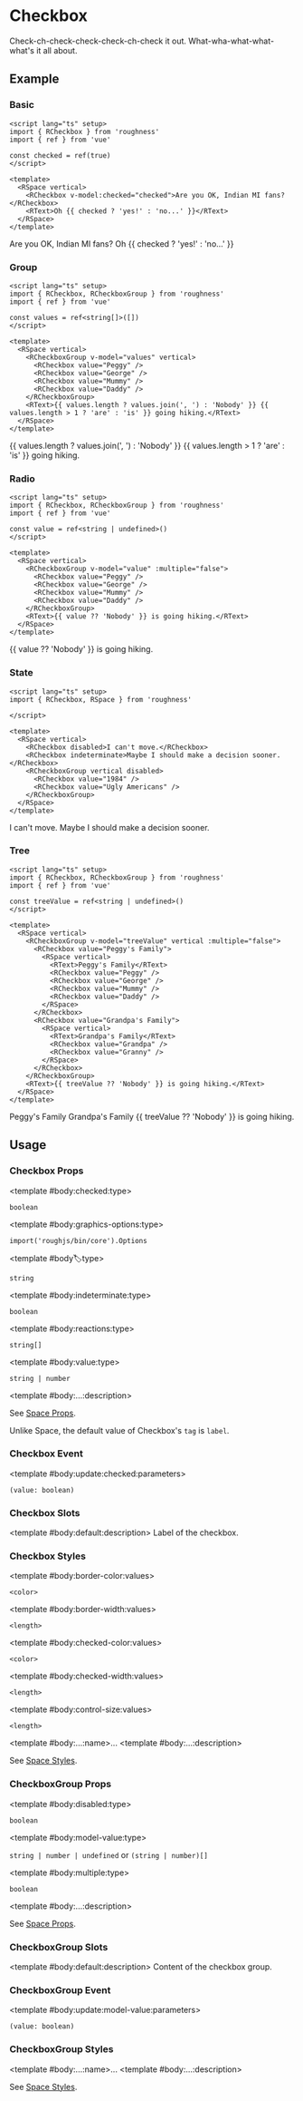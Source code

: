 <script lang="ts" setup>
import { RCheckbox, RCheckboxGroup, RDetails, RSpace, RTable, RText } from 'roughness'
import { ref } from 'vue'

const checked = ref(true)
const values = ref<string[]>([])
const value = ref<string | undefined>()
const treeValue = ref<string | undefined>()
</script>

# Checkbox

Check-ch-check-check-check-ch-check it out. What-wha-what-what-what's it all about.

## Example

### Basic

<RDetails>
  <template #summary>Show Code</template>

```vue
<script lang="ts" setup>
import { RCheckbox } from 'roughness'
import { ref } from 'vue'

const checked = ref(true)
</script>

<template>
  <RSpace vertical>
    <RCheckbox v-model:checked="checked">Are you OK, Indian MI fans?</RCheckbox>
    <RText>Oh {{ checked ? 'yes!' : 'no...' }}</RText>
  </RSpace>
</template>
```

</RDetails>

<RSpace vertical>
  <RCheckbox v-model:checked="checked">Are you OK, Indian MI fans?</RCheckbox>
  <RText>Oh {{ checked ? 'yes!' : 'no...' }}</RText>
</RSpace>

### Group

<RDetails>
  <template #summary>Show Code</template>

```vue
<script lang="ts" setup>
import { RCheckbox, RCheckboxGroup } from 'roughness'
import { ref } from 'vue'

const values = ref<string[]>([])
</script>

<template>
  <RSpace vertical>
    <RCheckboxGroup v-model="values" vertical>
      <RCheckbox value="Peggy" />
      <RCheckbox value="George" />
      <RCheckbox value="Mummy" />
      <RCheckbox value="Daddy" />
    </RCheckboxGroup>
    <RText>{{ values.length ? values.join(', ') : 'Nobody' }} {{ values.length > 1 ? 'are' : 'is' }} going hiking.</RText>
  </RSpace>
</template>
```

</RDetails>

<RSpace vertical>
  <RCheckboxGroup v-model="values" vertical>
    <RCheckbox value="Peggy" />
    <RCheckbox value="George" />
    <RCheckbox value="Mummy" />
    <RCheckbox value="Daddy" />
  </RCheckboxGroup>
  <RText>{{ values.length ? values.join(', ') : 'Nobody' }} {{ values.length > 1 ? 'are' : 'is' }} going hiking.</RText>
</RSpace>

### Radio

<RDetails>
  <template #summary>Show Code</template>

```vue
<script lang="ts" setup>
import { RCheckbox, RCheckboxGroup } from 'roughness'
import { ref } from 'vue'

const value = ref<string | undefined>()
</script>

<template>
  <RSpace vertical>
    <RCheckboxGroup v-model="value" :multiple="false">
      <RCheckbox value="Peggy" />
      <RCheckbox value="George" />
      <RCheckbox value="Mummy" />
      <RCheckbox value="Daddy" />
    </RCheckboxGroup>
    <RText>{{ value ?? 'Nobody' }} is going hiking.</RText>
  </RSpace>
</template>
```

</RDetails>

<RSpace vertical>
  <RCheckboxGroup v-model="value" :multiple="false">
    <RCheckbox value="Peggy" />
    <RCheckbox value="George" />
    <RCheckbox value="Mummy" />
    <RCheckbox value="Daddy" />
  </RCheckboxGroup>
  <RText>{{ value ?? 'Nobody' }} is going hiking.</RText>
</RSpace>

### State

<RDetails>
  <template #summary>Show Code</template>

```vue
<script lang="ts" setup>
import { RCheckbox, RSpace } from 'roughness'

</script>

<template>
  <RSpace vertical>
    <RCheckbox disabled>I can't move.</RCheckbox>
    <RCheckbox indeterminate>Maybe I should make a decision sooner.</RCheckbox>
    <RCheckboxGroup vertical disabled>
      <RCheckbox value="1984" />
      <RCheckbox value="Ugly Americans" />
    </RCheckboxGroup>
  </RSpace>
</template>
```

</RDetails>

<RSpace vertical>
  <RCheckbox checked disabled>I can't move.</RCheckbox>
  <RCheckbox indeterminate>Maybe I should make a decision sooner.</RCheckbox>
  <RCheckboxGroup vertical disabled>
    <RCheckbox value="1984" />
    <RCheckbox value="Ugly Americans" />
  </RCheckboxGroup>
</RSpace>

### Tree

<RDetails>
  <template #summary>Show Code</template>

```vue
<script lang="ts" setup>
import { RCheckbox, RCheckboxGroup } from 'roughness'
import { ref } from 'vue'

const treeValue = ref<string | undefined>()
</script>

<template>
  <RSpace vertical>
    <RCheckboxGroup v-model="treeValue" vertical :multiple="false">
      <RCheckbox value="Peggy's Family">
        <RSpace vertical>
          <RText>Peggy's Family</RText>
          <RCheckbox value="Peggy" />
          <RCheckbox value="George" />
          <RCheckbox value="Mummy" />
          <RCheckbox value="Daddy" />
        </RSpace>
      </RCheckbox>
      <RCheckbox value="Grandpa's Family">
        <RSpace vertical>
          <RText>Grandpa's Family</RText>
          <RCheckbox value="Grandpa" />
          <RCheckbox value="Granny" />
        </RSpace>
      </RCheckbox>
    </RCheckboxGroup>
    <RText>{{ treeValue ?? 'Nobody' }} is going hiking.</RText>
  </RSpace>
</template>
```

</RDetails>

<RSpace vertical>
  <RCheckboxGroup v-model="treeValue" vertical :multiple="false">
    <RCheckbox value="Peggy's Family">
      <RSpace vertical>
        <RText>Peggy's Family</RText>
        <RCheckbox value="Peggy" />
        <RCheckbox value="George" />
        <RCheckbox value="Mummy" />
        <RCheckbox value="Daddy" />
      </RSpace>
    </RCheckbox>
    <RCheckbox value="Grandpa's Family">
      <RSpace vertical>
        <RText>Grandpa's Family</RText>
        <RCheckbox value="Grandpa" />
        <RCheckbox value="Granny" />
      </RSpace>
    </RCheckbox>
  </RCheckboxGroup>
  <RText>{{ treeValue ?? 'Nobody' }} is going hiking.</RText>
</RSpace>

## Usage

### Checkbox Props

<RSpace overflow>
<RTable
  :columns="['name', 'type', 'default', 'description']"
  :rows="['checked', 'graphics-options', 'indeterminate', 'label', 'reactions', 'value', '...']"
>
  <template #body:*:name="{ row }">{{ row }}</template>

  <template #body:checked:type>

  `boolean`

  </template>
  <template #body:checked:default>

  `false`

  </template>
  <template #body:checked:description>
    Checked state of the checkbox.
  </template>

  <template #body:graphics-options:type>

  `import('roughjs/bin/core').Options`

  </template>
  <template #body:graphics-options:description>

  [Options for Rough.js](https://github.com/rough-stuff/rough/wiki#options).

  See [Graphics Configuration](/components/graphics#component-prop).

  </template>

  <template #body:label:type>

  `string`

  </template>
  <template #body:label:default>

  `startCase(value)` if `value` is `string`

  </template>
  <template #body:label:description>
    Item label when checked and displayed, e.g. in Select.
  </template>

  <template #body:indeterminate:type>

  `boolean`

  </template>
  <template #body:indeterminate:default>

  `false`

  </template>
  <template #body:indeterminate:description>

  [Indeterminate state](https://developer.mozilla.org/en-US/docs/Web/HTML/Element/input/checkbox#indeterminate_state_checkboxes) of the checkbox.

  </template>

  <template #body:reactions:type>

  `string[]`

  </template>
  <template #body:reactions:default>

  `['focus-within', 'active']`

  </template>
  <template #body:reactions:description>

  States that trigger graphics redrawing.

  See [Reactions](/guide/theme#reactions).

  </template>

  <template #body:value:type>

  `string | number`

  </template>
  <template #body:value:description>
    Item value when checked in the CheckboxGroup.
  </template>

  <template #body:...:description>

  See [Space Props](/components/space#props).

  Unlike Space, the default value of Checkbox's `tag` is `label`.

  </template>
</RTable>
</RSpace>

### Checkbox Event

<RSpace overflow>
<RTable
  :columns="['name', 'parameters', 'description']"
  :rows="['update:checked']"
>
  <template #body:*:name="{ row }">{{ row }}</template>

  <template #body:update:checked:parameters>

  `(value: boolean)`

  </template>
  <template #body:update:checked:description>
    Callback function triggered when checked state of the checkbox is changed.
  </template>
</RTable>
</RSpace>

### Checkbox Slots

<RSpace overflow>
<RTable
  :columns="['name', 'parameters', 'description']"
  :rows="['default']"
>
  <template #body:*:name="{ row }">{{ row }}</template>

  <template #body:default:description>
    Label of the checkbox.
  </template>
</RTable>
</RSpace>

### Checkbox Styles

<RSpace overflow>
<RTable
  :columns="['name', 'values', 'default', 'description']"
  :rows="['border-color', 'border-width', 'checked-color', 'checked-width', 'control-size', '...']"
>
  <template #body:*:name="{ row }">--r-checkbox-{{ row }}</template>

  <template #body:border-color:values>

  `<color>`

  </template>
  <template #body:border-color:default>

  `var(--r-common-text-color)`

  </template>
  <template #body:border-color:description>
    Color of the checkbox control border.
  </template>

  <template #body:border-width:values>

  `<length>`

  </template>
  <template #body:border-width:default>

  `2px` when focused or active, `1px` else

  </template>
  <template #body:border-width:description>
    Width of the checkbox control border.
  </template>

  <template #body:checked-color:values>

  `<color>`

  </template>
  <template #body:checked-color:default>

  `var(--r-common-primary-color)`

  </template>
  <template #body:checked-color:description>
    Color of the checkbox checked line.
  </template>

  <template #body:checked-width:values>

  `<length>`

  </template>
  <template #body:checked-width:default>

  `1px`

  </template>
  <template #body:checked-width:description>
    Width of the checkbox checked line.
  </template>

  <template #body:control-size:values>

  `<length>`

  </template>
  <template #body:control-size:default>

  `var(--r-common-line-height)`

  </template>
  <template #body:control-size:description>
    Size of the checkbox control.
  </template>

  <template #body:...:name>...</template>
  <template #body:...:description>

  See [Space Styles](/components/space#styles).

  </template>
</RTable>
</RSpace>

### CheckboxGroup Props

<RSpace overflow>
<RTable
  :columns="['name', 'type', 'default', 'description']"
  :rows="['disabled', 'model-value', 'multiple', '...']"
>
  <template #body:*:name="{ row }">{{ row }}</template>

  <template #body:disabled:type>

  `boolean`

  </template>
  <template #body:disabled:default>

  `false`

  </template>
  <template #body:disabled:description>
    Whether to disable all checking items.
  </template>

  <template #body:model-value:type>

  `string | number | undefined` or `(string | number)[]`

  </template>
  <template #body:model-value:default>
    <RText type="error">Required</RText>
  </template>
  <template #body:model-value:description>
    Value(s) of the checked item(s) of the group.
  </template>

  <template #body:multiple:type>

  `boolean`

  </template>
  <template #body:multiple:default>

  `true`

  </template>
  <template #body:multiple:description>
    Whether to support checking multiple items.
  </template>

  <template #body:...:description>

  See [Space Props](/components/space#props).

  </template>
</RTable>
</RSpace>

### CheckboxGroup Slots

<RSpace overflow>
<RTable
  :columns="['name', 'parameters', 'description']"
  :rows="['default']"
>
  <template #body:*:name="{ row }">{{ row }}</template>

  <template #body:default:description>
    Content of the checkbox group.
  </template>
</RTable>
</RSpace>

### CheckboxGroup Event

<RSpace overflow>
<RTable
  :columns="['name', 'parameters', 'description']"
  :rows="['update:model-value']"
>
  <template #body:*:name="{ row }">{{ row }}</template>

  <template #body:update:model-value:parameters>

  `(value: boolean)`

  </template>
  <template #body:update:model-value:description>
    Callback function triggered when the checked items are changed.
  </template>
</RTable>
</RSpace>

### CheckboxGroup Styles

<RSpace overflow>
<RTable
  :columns="['name', 'values', 'default', 'description']"
  :rows="['...']"
>
  <template #body:*:name="{ row }">--r-checkbox-group-{{ row }}</template>

  <template #body:...:name>...</template>
  <template #body:...:description>

  See [Space Styles](/components/space#styles).

  </template>
</RTable>
</RSpace>
